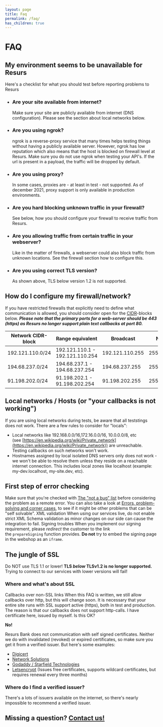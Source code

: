 ```yaml
---
layout: page
title: Faq
permalink: /faq/
has_children: true
---
```


# FAQ 

## My environment seems to be unavailable for Resurs
Here's a checklist for what you should test before reporting problems to
Resurs
- ### Are your site available from internet?
  Make sure your site are publicly available from internet (DNS
  configuration). Please see the section about local networks below.
- ### Are you using ngrok?
  ngrok is a reverse-proxy service that many times helps testing things
  without having a publicly available server. However, ngrok has low
  reputation which also means that the host is blocked on firewall level
  at Resurs. Make sure you do not use ngrok when testing your API's. If
  the url is present in a payload, the traffic will be dropped by
  default.
- ### Are you using proxy?
  In some cases, proxies are - at least in test - not supported. As of
  december 2021, proxy support is only available in production
  environments.
- ### Are you hard blocking unknown traffic in your firewall?
  See below, how you should configure your firewall to receive traffic
  from Resurs.
- ### Are you allowing traffic from certain traffic in your webserver?
  Like in the matter of firewalls, a webserver could also block traffic
  from unknown locations. See the firewall section how to configure
  this.
- ### Are you using correct TLS version?
  As shown above, TLS below version 1.2 is not supported.
## How do I configure my firewall/network?
If you have restricted firewalls that explicitly need to define what
communication is allowed, you should consider open for the
[CIDR](https://sv.wikipedia.org/wiki/Classless_Inter-Domain_Routing)-blocks
below.
***Please note that the primary ports for a web-server should be 443
(https) as Resurs no longer support plain text callbacks at port 80.***
  
| Network CIDR-block | Range equivalent                | Broadcast       | Netmask       | Firewall settings         | Allow ports | AS Number                            |
|--------------------|---------------------------------|-----------------|---------------|---------------------------|-------------|--------------------------------------|
| 192.121.110.0/24   | 192.121.110.1 - 192.121.110.254 | 192.121.110.255 | 255.255.255.0 | Allow from 192.121.110.\* | 443 (https) | [AS35814](https://ipinfo.io/AS35814) |
| 194.68.237.0/24    | 194.68.237.1 - 194.68.237.254   | 194.68.237.255  | 255.255.255.0 | Allow from 194.68.237.\*  | 443 (https) | [AS35814](https://ipinfo.io/AS35814) |
| 91.198.202.0/24    | 91.198.202.1 - 91.198.202.254   | 91.198.202.255  | 255.255.255.0 | Allow from 91.198.202.\*  | 443 (https) | [AS35814](https://ipinfo.io/AS35814) |
  
## Local networks / Hosts (or "your callbacks is not working")
If you are using local networks during tests, be aware that all
teststings does not work. There are a few rules to consider for
"locals":
- Local networks like 192.168.0.0/16,172.16.0.0/16, 10.0.0.0/8, etc
  (see [https://en.wikipedia.org/wiki/Private_network](https://en.wikipedia.org/wiki/Private_network))
  are unreachable. Testing callbacks on such networks won't work.
- Hostnames assigned by local isolated DNS servers only does not work -
  we won't be able to resolve them unless they reside on a reachable
  internet connection. This includes local zones like localhost
  (example: my-dev.localhost, my-site.dev, etc).


## First step of error checking
Make sure that you're checked with [The "not a bug" list](16056903.md)
before considering the problem as a remote error. You can also take a
look at [Errors, problem-solving and corner cases](16056453.html), to
see if it might be other problems that can be "self solvable".
XML validation
When using our services live, do not enable strict XML Schema validation
as minor changes on our side can cause the integration to fail.
Signing troubles
When you implement our signing requirement, please *redirect* the
customer to the link the `prepareSigning` function provides. **Do
not** try to embed the signing page in the webshop as an `iframe`.

## The jungle of SSL
Do NOT use TLS 1.1 or lower!
**TLS *below* TLSv1.2 is no longer supported.** Trying to connect to our
services with lower versions will fail!

### Where and what's about SSL
Callbacks over non-SSL links
When this FAQ is written, we still allow callbacks over http, but this
will change soon.
It is necessary that your entire site runs with SSL support active
(https), both in test and production. The reason is that our callbacks
does not support http-calls.
I have certificate here, issued by myself. Is this OK?

**No!**

Resurs Bank does not communication with self signed certificates.
Neither we do with invalidated (revoked) or expired certificates, so
make sure you get it from a verified issuer. But here's some examples:

- [Digicert](https://www.digicert.com/)
- [Network Solutions](https://www.networksolutions.com/)
- [Godaddy / Starfield Technologies](https://www.godaddy.com)
- [Letsencrypt](https://letsencrypt.org/) (Issues free certificates,
supports wildcard certificates, but requires renewal every three
months) 

### Where do I find a verified issuer?
There's a lots of issuers available on the internet, so there's nearly
impossible to recommend a verified issuer.

## Missing a question? [Contact us!](Contact_327926.html)
